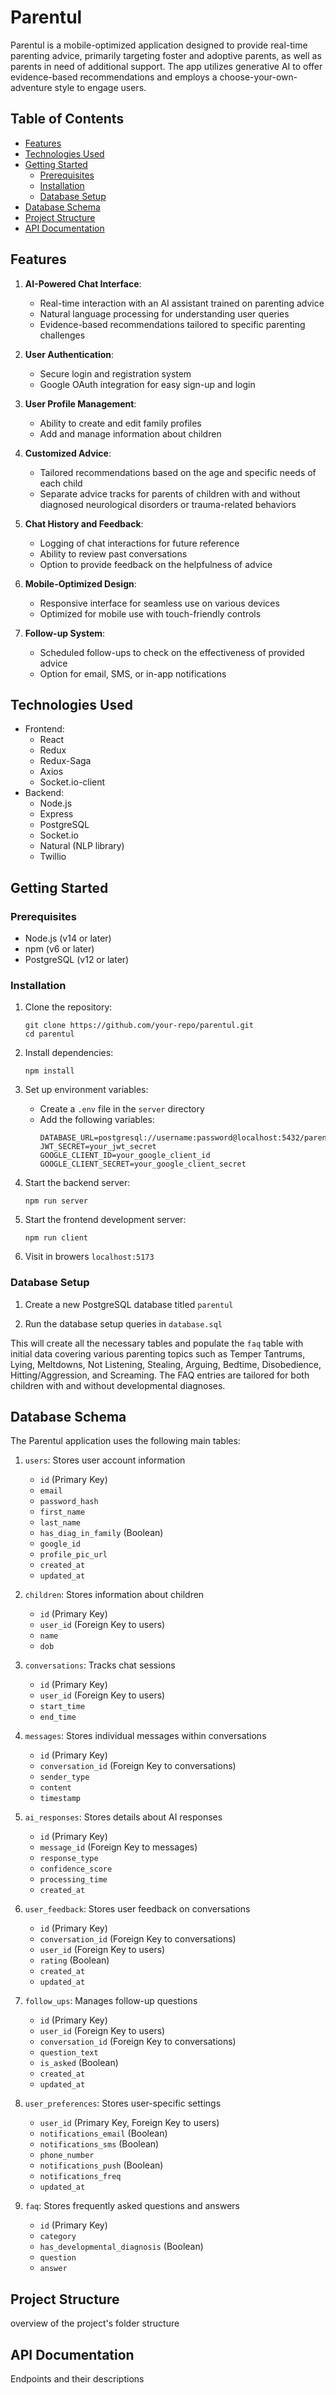 # Parentul

Parentul is a mobile-optimized application designed to provide real-time parenting advice, primarily targeting foster and adoptive parents, as well as parents in need of additional support. The app utilizes generative AI to offer evidence-based recommendations and employs a choose-your-own-adventure style to engage users.

## Table of Contents

- [Features](#features)
- [Technologies Used](#technologies-used)
- [Getting Started](#getting-started)
  - [Prerequisites](#prerequisites)
  - [Installation](#installation)
  - [Database Setup](#database-setup)
- [Database Schema](#database-schema)
- [Project Structure](#project-structure)
- [API Documentation](#api-documentation)

## Features

1. **AI-Powered Chat Interface**: 
   - Real-time interaction with an AI assistant trained on parenting advice
   - Natural language processing for understanding user queries
   - Evidence-based recommendations tailored to specific parenting challenges

2. **User Authentication**: 
   - Secure login and registration system
   - Google OAuth integration for easy sign-up and login

3. **User Profile Management**:
   - Ability to create and edit family profiles
   - Add and manage information about children

4. **Customized Advice**:
   - Tailored recommendations based on the age and specific needs of each child
   - Separate advice tracks for parents of children with and without diagnosed neurological disorders or trauma-related behaviors

5. **Chat History and Feedback**:
   - Logging of chat interactions for future reference
   - Ability to review past conversations
   - Option to provide feedback on the helpfulness of advice

6. **Mobile-Optimized Design**:
   - Responsive interface for seamless use on various devices
   - Optimized for mobile use with touch-friendly controls

7. **Follow-up System**:
   - Scheduled follow-ups to check on the effectiveness of provided advice
   - Option for email, SMS, or in-app notifications

## Technologies Used

- Frontend:
  - React
  - Redux
  - Redux-Saga
  - Axios
  - Socket.io-client
- Backend:
  - Node.js
  - Express
  - PostgreSQL
  - Socket.io
  - Natural (NLP library)
  - Twillio

## Getting Started

### Prerequisites

- Node.js (v14 or later)
- npm (v6 or later)
- PostgreSQL (v12 or later)

### Installation

1. Clone the repository:
   ```
   git clone https://github.com/your-repo/parentul.git
   cd parentul
   ```

2. Install dependencies:
   ```
   npm install
   ```

3. Set up environment variables:
   - Create a `.env` file in the `server` directory
   - Add the following variables:
     ```
     DATABASE_URL=postgresql://username:password@localhost:5432/parentul
     JWT_SECRET=your_jwt_secret
     GOOGLE_CLIENT_ID=your_google_client_id
     GOOGLE_CLIENT_SECRET=your_google_client_secret
     ```

4. Start the backend server:
   ```
   npm run server
   ```

5. Start the frontend development server:
   ```
   npm run client
   ```

6. Visit in browers `localhost:5173`

### Database Setup

1. Create a new PostgreSQL database titled `parentul`


2. Run the database setup queries in `database.sql`
   

This will create all the necessary tables and populate the `faq` table with initial data covering various parenting topics such as Temper Tantrums, Lying, Meltdowns, Not Listening, Stealing, Arguing, Bedtime, Disobedience, Hitting/Aggression, and Screaming. The FAQ entries are tailored for both children with and without developmental diagnoses.

## Database Schema

The Parentul application uses the following main tables:

1. `users`: Stores user account information
   - `id` (Primary Key)
   - `email`
   - `password_hash`
   - `first_name`
   - `last_name`
   - `has_diag_in_family` (Boolean)
   - `google_id`
   - `profile_pic_url`
   - `created_at`
   - `updated_at`

2. `children`: Stores information about children
   - `id` (Primary Key)
   - `user_id` (Foreign Key to users)
   - `name`
   - `dob`

3. `conversations`: Tracks chat sessions
   - `id` (Primary Key)
   - `user_id` (Foreign Key to users)
   - `start_time`
   - `end_time`

4. `messages`: Stores individual messages within conversations
   - `id` (Primary Key)
   - `conversation_id` (Foreign Key to conversations)
   - `sender_type`
   - `content`
   - `timestamp`

5. `ai_responses`: Stores details about AI responses
   - `id` (Primary Key)
   - `message_id` (Foreign Key to messages)
   - `response_type`
   - `confidence_score`
   - `processing_time`
   - `created_at`

6. `user_feedback`: Stores user feedback on conversations
   - `id` (Primary Key)
   - `conversation_id` (Foreign Key to conversations)
   - `user_id` (Foreign Key to users)
   - `rating` (Boolean)
   - `created_at`
   - `updated_at`

7. `follow_ups`: Manages follow-up questions
   - `id` (Primary Key)
   - `user_id` (Foreign Key to users)
   - `conversation_id` (Foreign Key to conversations)
   - `question_text`
   - `is_asked` (Boolean)
   - `created_at`
   - `updated_at`

8. `user_preferences`: Stores user-specific settings
   - `user_id` (Primary Key, Foreign Key to users)
   - `notifications_email` (Boolean)
   - `notifications_sms` (Boolean)
   - `phone_number`
   - `notifications_push` (Boolean)
   - `notifications_freq`
   - `updated_at`

9. `faq`: Stores frequently asked questions and answers
   - `id` (Primary Key)
   - `category`
   - `has_developmental_diagnosis` (Boolean)
   - `question`
   - `answer`

## Project Structure

overview of the project's folder structure

## API Documentation

Endpoints and their descriptions

